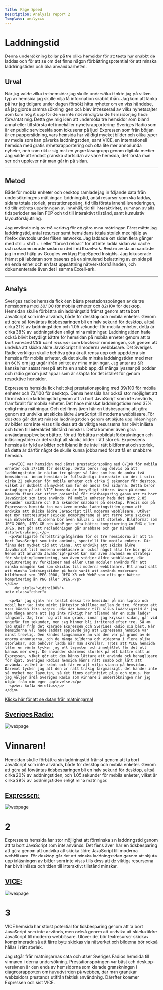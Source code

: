 ```yaml
---
Title: Page Speed
Description: Analysis report 2
Template: analysis
---
```

Laddningstid
=======================
<div class="report">
    <div class="selection">
      <p class="intro">Denna undersökning kollar på tre olika hemsidor för att testa hur snabbt de laddas och för att se om det finns någon förbättringspotential för att minska laddningstiden och öka användbarheten.</p>
      <h2>Urval</h2>
      <p>När jag valde vilka tre hemsidor jag skulle undersöka tänkte jag på vilken typ av hemsida jag skulle vilja få information snabbt ifrån. Jag kom att tänka på hur jag tidigare under dagen försökt hitta nyheter om en viss händelse, så jag gjorde samma sökning igen och blev intresserad av vilka nyhetssajter som kom högst upp för de var inte nödvändigtvis de hemsidor jag hade förväntat mig. Detta gav mig idén att undersöka tre hemsidor som bland annat eller till största del innehåller nyhetsrapportering: Sveriges Radio som är en public servicesida som fokuserar på ljud, Expressen som från början är en papperstidning, vars hemsida har väldigt mycket bilder och olika typer av media som kan påverka laddningstiden, samt VICE, en internationell hemsida med gratis nyhetsrapportering och ofta lite mer annorlunda nyheter, och som riktar sig mot en yngre läsargrupp genom digitala medier. Jag valde att endast granska startsidan av varje hemsida, det första man ser och upplever när man går in på sidan.</p>
    </div>
        <hr style="width:100%">
    <div class="method">
      <h2>Metod</h2>
      <p>Både för mobila enheter och desktop samlade jag in följande data från undersökningens mätningar: laddningstid, antal resurser som ska laddas, sidans totala storlek, prestationspoäng, tid tills första innehållsrenderingen, tid tills största uppritningen av innehåll, tid till interaktivitet, summan av alla tidsperioder mellan FCP och tid till interaktivt tillstånd, samt kumulativ layoutförskjutning.</p> <p>Jag använde mig av två verktyg för att göra mina mätningar. Först mätte jag laddningstid, antal resurser samt hemsidans totala storlek med hjälp av firefox devtools under fliken networks. Jag laddade om sidan flera gånger med ctrl + shift + r eller ”forced reload” för att inte ladda sidan via cache och dokumenterade sedan snittet i ett Excel-ark. Resten av datan samlade jag in med hjälp av Googles verktyg PageSpeed Insights. Jag fokuserade främst på labdatan som baseras på en simulerad belastning av en sida på en enda enhet och en fast uppsättning nätverksförhållanden, och dokumenterade även det i samma Excell-ark.</p>
    </div>
        <hr style="width:100%">
    <div class="analysis">
      <h2>Analys</h2>
      <p>Sveriges radios hemsida fick den bästa prestationspoängen av de tre hemsidorna med 39/100 för mobila enheter och 82/100 för desktop. Hemsidan skulle förbättra sin laddningstid främst genom att ta bort JavaScript som inte används, både för desktop och mobila enheter. Genom att göra så förväntas tidsbesparingen bli en halv sekund för desktop, alltså cirka 21% av laddningstiden och 1.05 sekunder för mobila enheter, detta är cirka 38% av laddningstiden enligt mina mätningar. Laddningstiden hade också blivit betydligt bättre för hemsidan på mobila enheter genom att ta bort oanvänd CSS samt resurser som blockerar renderingen, och genom att undvika att skicka äldre JavaScript till moderna webbläsare. Det Sveriges Radio verkligen skulle behöva göra är att rensa upp och uppdatera sin hemsida för mobila enheter, då det skulle minska laddningstiden med mer än 60% om jag utgår ifrån snittet av mina mätningar. Jag antar att SR kanske har satsat mer på att ha en snabb app, då många lyssnar på poddar och radio genom just appar som är skapta för det istället för genom respektive hemsidor.</p>
      <p>Expressens hemsida fick helt okej prestationspoäng med 39/100 för mobila enheter och 70/100 för desktop. Denna hemsida har också stor möjlighet att förminska sin laddningstid genom att ta bort JavaScript som inte används, framförallt för mobila enheter. Det hade minskat laddningstiden med 37% enligt mina mätningar. Och det finns även här en tidsbesparing att göra genom att undvika att skicka äldre JavaScript till moderna webbläsare. För desktop går det att minska laddningstiden genom att skjuta upp inläsningen av bilder som inte visas tills dess att de viktiga resurserna har blivit inlästa och tiden till interaktivt tillstånd minskar. Detta kommer även göra användarupplevelsen bättre. För att förbättra mobildataförbrukningen och inläsningstiden är det viktigt att skicka bilder i rätt storlek. Expressens hemsida är fylld av bilder och ibland är de inte i rätt bildformat och storlek, så detta är därför något de skulle kunna jobba med för att få en snabbare hemsida.</p>

      <p>VICE var hemsidan med sämst prestationspoäng med 8/100 för mobila enheter och 37/100 för desktop. Detta beror nog delvis på att laddningstiden är nästan tre gånger så lång som hos de andra två hemsidorna. Innan hemsidan är fullständigt interaktiv tar det i snitt cirka 22 sekunder för mobila enheter och cirka 5 sekunder för desktop, vilket är dubbelt så mycket som för de andra två sidorna. Detta beror antagligen på att VICE hemsida är betydligt större. Även på denna hemsida finns det störst potential för tidsbesparing genom att ta bort JavaScript som inte används. På mobila enheter hade det gått 2.85 sekunder snabbare och 0.5 sekunder snabbare på desktop. Precis som på Expressens hemsida kan man även minska laddningstiden genom att undvika att skicka äldre JavaScript till moderna webbläsare. Utöver det bör textresurser skickas komprimerade så att färre byte skickas via nätverket. Bilderna bör även hållas i rätt storlek. Bildformat som JPEG 2000, JPEG XR och WebP ger ofta bättre komprimering än PNG eller JPEG. Det gör att nedladdningen går snabbare och ger minskad dataförbrukning.</p>
      <p>Vanligaste förbättringsåtgärden för de tre hemsidorna är att ta bort JavaScript som inte används, speciellt för mobila enheter. Där finns det mycket tid att vinna. Att undvika att skicka äldre JavaScript till moderna webbläsare är också något alla tre bör göra. Genom att använda JavaScript-paket kan man även använda en strategi för skriptimplementering, som även stödjer äldre webbläsare, där registrering av funktioner med eller utan moduler används för att minska mängden kod som skickas till moderna webbläsare. Ett annat sätt att minska laddningstiden på hade varit att använda modernare bildformat som JPEG 2000, JPEG XR och WebP som ofta ger bättre komprimering än PNG eller JPEG.</p>
    </div>
        <hr style="width:100%">
    <div class="other">

      <p>När jag själv har testat dessa tre hemsidor på min laptop och mobil har jag inte märkt jättestor skillnad mellan de tre, förutom att VICE kändes lite segare. När det kommer till olika laddningstid är jag som många andra att jag inte riktigt har tålamod när en sida laddar långsamt. Jag tror nog att min gräns, innan jag kryssar sidan, går vid ungefär fem sekunder, men jag hinner bli irriterad efter tre. Så om jag utgår från det klarade Expressen och Sveriges Radio sig bäst. När hemsidorna väl hade laddat upplevde jag att Expressens hemsida var minst trevlig. Den kändes långsammare än vad den var på grund av de enorma annonserna, och de många bilderna och videorna i flera olika storlekar, som behöver ladda när man skrollar. Trots att VICE hemsida låter en vänta tycker jag att layouten och innehållet får det att kännas mer okej. De använder skärmens storlek på ett bättre sätt än Expressen, viket gör att den känns lättare att använda och behagligare för ögat. Sveriges Radios hemsida känns rätt snabb och lätt att använda, vilket är skönt och får en att vilja stanna på hemsidan. Däremot tycker jag att den är rätt tråkig färgmässigt, det händer inte så mycket med layouten, så det finns definitivt plus och minus. Men jag väljer ändå Sveriges Radio som vinnare i undersökningen när jag utgår från min egen upplevelse.</p>
      <p>Av: Sofia Herelius</p>
    </div>
</div>


<div class="result">
<a href="https://docs.google.com/spreadsheets/d/12pmtGvvx3OwpVI7uyk0be4s0UTppL5j7T5e2SlWtE6Q/edit?usp=sharing" target="_blank"><p class="r-link">Klicka här för att se datan från mätningarna!</p></a>

<a href="https://sverigesradio.se/"><h2>Sveriges Radio:</h2></a>
<div class="mini">
    <img class="page-img load sr" alt="webpage" src="../assets/img/sr.png">
    <h1 class="centered">Vinnaren!</h1>
</div>
<div class="result-txt">
    <p>Hemsidan skulle förbättra sin laddningstid främst genom att ta bort JavaScript som inte används, både för desktop och mobila enheter. Genom att göra så förväntas tidsbesparingen bli en halv sekund för desktop, alltså cirka 20% av laddningstiden, och 1.05 sekunder för mobila enheter, vilket är cirka 38% av laddningstiden enligt mina mätningar.</p>
</div>

<a href="https://www.expressen.se/"><h2>Expressen:</h2></a>
<div class="mini">
    <img class="page-img load" alt="webpage" src="../assets/img/expressen.png">
    <h1 class="centered">2</h1>
</div>


<div class="result-txt">
    <p>Expressens hemsida har stor möjlighet att förminska sin laddningstid genom att ta bort JavaScript som inte används. Det finns även här en tidsbesparing att göra genom att undvika att skicka äldre JavaScript till moderna webbläsare. För desktop går det att minska laddningstiden genom att skjuta upp inläsningen av bilder som inte visas tills dess att de viktiga resurserna har blivit inlästa och tiden till interaktivt tillstånd minskar.</p>
</div>

<a href="https://www.vice.com/en"><h2>VICE:</h2></a>
<div class="mini">
    <img class="page-img load" alt="webpage" src="../assets/img/vice.png">
    <h1 class="centered">3</h1>
</div>

<div class="result-txt">
    <p>VICE hemsida har störst potential för tidsbesparing genom att ta bort JavaScript som inte används, men också genom att undvika att skicka äldre JavaScript till moderna webbläsare. Utöver det bör textresurser skickas komprimerade så att färre byte skickas via nätverket och bilderna bör också hållas i rätt storlek. </p>
</div>
<div class="winner-txt">
      <p>Jag utgår från mätningarnas data och utser Sveriges Radios hemsida till vinnaren i denna undersökning. Prestationspoängen var bäst och desktop-versionen är den enda av hemsidorna som klarade granskningen i diagnosrapporten om huvudvärden på webben, där man granskar webbsidors prestanda utifrån faktisk användning. Därefter kommer Expressen och sist VICE.<p>
</div>
</div>
